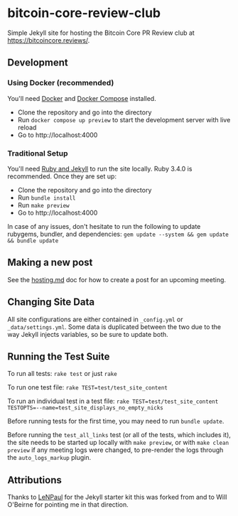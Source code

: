 # bitcoin-core-review-club

Simple Jekyll site for hosting the Bitcoin Core PR Review club at https://bitcoincore.reviews/.

## Development

### Using Docker (recommended)

You'll need [Docker](https://docs.docker.com/get-docker/) and [Docker
Compose](https://docs.docker.com/compose/install/) installed.

* Clone the repository and go into the directory
* Run `docker compose up preview` to start the development server with
  live reload
* Go to http://localhost:4000

### Traditional Setup

You'll need [Ruby and Jekyll](https://jekyllrb.com/docs/installation/) to run
the site locally. Ruby 3.4.0 is recommended. Once they are set up:

* Clone the repository and go into the directory
* Run `bundle install`
* Run `make preview`
* Go to http://localhost:4000

In case of any issues, don't hesitate to run the following to update rubygems,
bundler, and dependencies: `gem update --system && gem update && bundle update`

## Making a new post

See the [hosting.md](hosting.md) doc for how to create a post for an upcoming meeting.

## Changing Site Data

All site configurations are either contained in `_config.yml` or `_data/settings.yml`. Some data is duplicated between the two due to the way Jekyll injects variables, so be sure to update both.

## Running the Test Suite

To run all tests: `rake test` or just `rake`

To run one test file: `rake TEST=test/test_site_content`

To run an individual test in a test file:
`rake TEST=test/test_site_content TESTOPTS=--name=test_site_displays_no_empty_nicks`

Before running tests for the first time, you may need to run `bundle update`.

Before running the `test_all_links` test (or all of the tests, which includes
it), the site needs to be started up locally with `make preview`, or with `make
clean preview` if any meeting logs were changed, to pre-render the logs through
the `auto_logs_markup` plugin.

## Attributions

Thanks to [LeNPaul](https://github.com/LeNPaul/jekyll-starter-kit) for the Jekyll starter kit this was forked from and to Will O'Beirne for pointing me in that direction.
